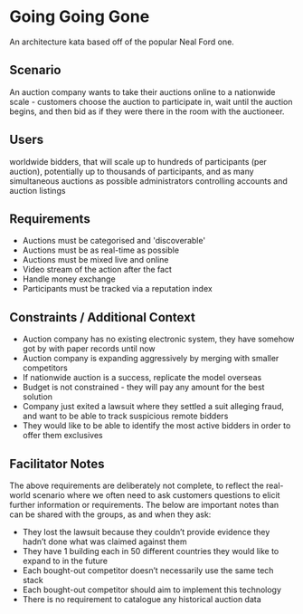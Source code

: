 # Going Going Gone
An architecture kata based off of the popular Neal Ford one.

## Scenario
An auction company wants to take their auctions online to a nationwide scale - customers choose the auction to participate in, wait until the auction begins, and then bid as if they were there in the room with the auctioneer.

## Users
worldwide bidders, that will scale up to hundreds of participants (per auction), potentially up to thousands of participants, and as many simultaneous auctions as possible
administrators controlling accounts and auction listings

## Requirements
- Auctions must be categorised and 'discoverable'
- Auctions must be as real-time as possible
- Auctions must be mixed live and online
- Video stream of the action after the fact
- Handle money exchange
- Participants must be tracked via a reputation index

## Constraints / Additional Context
- Auction company has no existing electronic system, they have somehow got by with paper records until now
- Auction company is expanding aggressively by merging with smaller competitors
- If nationwide auction is a success, replicate the model overseas
- Budget is not constrained - they will pay any amount for the best solution
- Company just exited a lawsuit where they settled a suit alleging fraud, and want to be able to track suspicious remote bidders
- They would like to be able to identify the most active bidders in order to offer them exclusives

## Facilitator Notes
The above requirements are deliberately not complete, to reflect the real-world scenario where we often need to ask customers questions to elicit further information or requirements. The below are important notes than can be shared with the groups, as and when they ask:
- They lost the lawsuit because they couldn’t provide evidence they hadn’t done what was claimed against them
- They have 1 building each in 50 different countries they would like to expand to in the future
- Each bought-out competitor doesn’t necessarily use the same tech stack
- Each bought-out competitor should aim to implement this technology
- There is no requirement to catalogue any historical auction data

